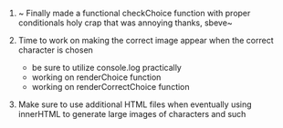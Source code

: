 1. ~ Finally made a functional checkChoice function with proper conditionals holy crap that was annoying thanks, sbeve~


2. Time to work on making the correct image appear when the correct character is chosen

    - be sure to utilize console.log practically
    - working on renderChoice function
    - working on renderCorrectChoice function

3. Make sure to use additional HTML files when eventually using innerHTML to generate large images of characters and such